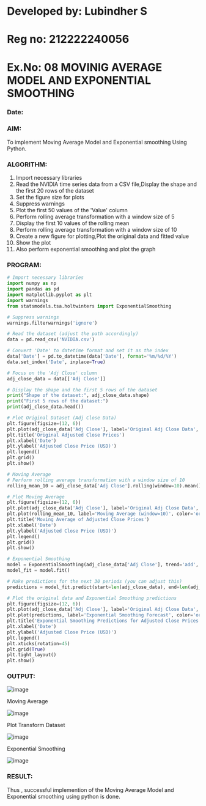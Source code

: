 # Developed by: Lubindher S
# Reg no: 212222240056
# Ex.No: 08     MOVINIG AVERAGE MODEL AND EXPONENTIAL SMOOTHING
### Date: 


### AIM:
To implement Moving Average Model and Exponential smoothing Using Python.
### ALGORITHM:
1. Import necessary libraries
2. Read the NVIDIA time series data from a CSV file,Display the shape and the first 20 rows of
the dataset
3. Set the figure size for plots
4. Suppress warnings
5. Plot the first 50 values of the 'Value' column
6. Perform rolling average transformation with a window size of 5
7. Display the first 10 values of the rolling mean
8. Perform rolling average transformation with a window size of 10
9. Create a new figure for plotting,Plot the original data and fitted value
10. Show the plot
11. Also perform exponential smoothing and plot the graph
### PROGRAM:
```python
# Import necessary libraries
import numpy as np
import pandas as pd
import matplotlib.pyplot as plt
import warnings
from statsmodels.tsa.holtwinters import ExponentialSmoothing

# Suppress warnings
warnings.filterwarnings('ignore')

# Read the dataset (adjust the path accordingly)
data = pd.read_csv('NVIDIA.csv')

# Convert 'Date' to datetime format and set it as the index
data['Date'] = pd.to_datetime(data['Date'], format='%m/%d/%Y')
data.set_index('Date', inplace=True)

# Focus on the 'Adj Close' column
adj_close_data = data[['Adj Close']]

# Display the shape and the first 5 rows of the dataset
print("Shape of the dataset:", adj_close_data.shape)
print("First 5 rows of the dataset:")
print(adj_close_data.head())

# Plot Original Dataset (Adj Close Data)
plt.figure(figsize=(12, 6))
plt.plot(adj_close_data['Adj Close'], label='Original Adj Close Data', color='blue')
plt.title('Original Adjusted Close Prices')
plt.xlabel('Date')
plt.ylabel('Adjusted Close Price (USD)')
plt.legend()
plt.grid()
plt.show()

# Moving Average
# Perform rolling average transformation with a window size of 10
rolling_mean_10 = adj_close_data['Adj Close'].rolling(window=10).mean()

# Plot Moving Average
plt.figure(figsize=(12, 6))
plt.plot(adj_close_data['Adj Close'], label='Original Adj Close Data', color='blue')
plt.plot(rolling_mean_10, label='Moving Average (window=10)', color='orange')
plt.title('Moving Average of Adjusted Close Prices')
plt.xlabel('Date')
plt.ylabel('Adjusted Close Price (USD)')
plt.legend()
plt.grid()
plt.show()

# Exponential Smoothing
model = ExponentialSmoothing(adj_close_data['Adj Close'], trend='add', seasonal=None)
model_fit = model.fit()

# Make predictions for the next 30 periods (you can adjust this)
predictions = model_fit.predict(start=len(adj_close_data), end=len(adj_close_data) + 30)

# Plot the original data and Exponential Smoothing predictions
plt.figure(figsize=(12, 6))
plt.plot(adj_close_data['Adj Close'], label='Original Adj Close Data', color='blue')
plt.plot(predictions, label='Exponential Smoothing Forecast', color='orange')
plt.title('Exponential Smoothing Predictions for Adjusted Close Prices')
plt.xlabel('Date')
plt.ylabel('Adjusted Close Price (USD)')
plt.legend()
plt.xticks(rotation=45)
plt.grid(True)
plt.tight_layout()
plt.show()
```

### OUTPUT:

![image](https://github.com/user-attachments/assets/f427be4e-ac2f-499d-8047-7d7c5e880395)

Moving Average

![image](https://github.com/user-attachments/assets/15ed736a-1175-41b4-b283-5acf5e54c772)

Plot Transform Dataset

![image](https://github.com/user-attachments/assets/333aaf99-909e-4424-b1b3-6aaa4f3a57b7)


Exponential Smoothing

![image](https://github.com/user-attachments/assets/2b14bcf0-7fe8-41e2-95f9-40cad6181f32)


### RESULT:
Thus , successful implemention of the Moving Average Model and Exponential smoothing using python is done.
